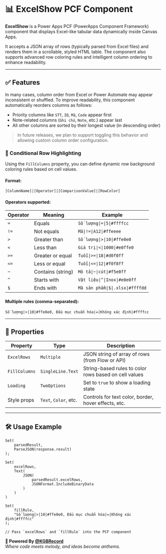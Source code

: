# 📊 ExcelShow PCF Component

**ExcelShow** is a Power Apps PCF (PowerApps Component Framework) component that displays Excel-like tabular data dynamically inside Canvas Apps.

It accepts a JSON array of rows (typically parsed from Excel files) and renders them in a scrollable, styled HTML table. The component also supports advanced row coloring rules and intelligent column ordering to enhance readability.

---

## ✅ Features

In many cases, column order from Excel or Power Automate may appear inconsistent or shuffled. To improve readability, this component automatically reorders columns as follows:

- Priority columns like `STT`, `ID`, `Mã`, `Code` appear first
- Note-related columns (`Ghi chú`, `Note`, etc.) appear last
- All other columns are sorted by their longest value (in descending order)

> In future releases, we plan to support toggling this behavior and allowing custom column order configuration.

### 🎨 Conditional Row Highlighting

Using the `FillColumns` property, you can define dynamic row background coloring rules based on cell values.

#### Format:
```
[ColumnName]|[Operator]|[ComparisonValue]|[RowColor]
```

#### Operators supported:
| Operator | Meaning            | Example                           |
|----------|--------------------|-----------------------------------|
| `=`      | Equals             | `Số lượng\|=\|5\|#ffffcc`             |
| `!=`     | Not equals         | `Mã\|!=\|A12\|#ffeeee`               |
| `>`      | Greater than       | `Số lượng\|>\|10\|#ffe0e0`           |
| `<`      | Less than          | `Giá trị\|<\|1000\|#e0ffe0`          |
| `>=`     | Greater or equal   | `Tuổi\|>=\|18\|#d0f0ff`              |
| `<=`     | Less or equal      | `Tuổi\|<=\|12\|#f0f8ff`              |
| `~`      | Contains (string)  | `Mô tả\|~\|cút\|#f5e0ff`             |
| `^`      | Starts with        | `Vật liệu\|^\|Inox\|#e0e0ff`         |
| `$`      | Ends with          | `Mã sản phẩm\|$\|.xlsx\|#ffffdd`     |

#### Multiple rules (comma-separated):

```
Số lượng|>|10|#ffe0e0, Đầu mục chuẩn hóa|=|Không xác định|#ffffcc
```

---

## 🧩 Properties

| Property       | Type      | Description                                             |
|----------------|-----------|---------------------------------------------------------|
| `ExcelRows`    | `Multiple` | JSON string of array of rows (from Flow or API)         |
| `FillColumns`  | `SingleLine.Text` | String-based rules to color rows based on cell values   |
| `Loading`      | `TwoOptions`         | Set to `true` to show a loading state                    |
| Style props    | `Text`, `Color`, etc. | Controls for text color, border, hover effects, etc.     |

---

## 🛠 Usage Example

```powerfx
Set(
    parsedResult,
    ParseJSON(response.result)
);

Set(
    excelRows,
    Text(
        JSON(
            parsedResult.excelRows,
            JSONFormat.IncludeBinaryData
        )
    )
)

Set(
    fillRule,
    "Số lượng|>|10|#ffe0e0, Đầu mục chuẩn hóa|=|Không xác định|#ffffcc"
);

// Pass `excelRows` and `fillRule` into the PCF component
```
**🎼 Powered By [@KGBRecord](https://github.com/KGBRecord)**  
*Where code meets melody, and ideas become anthems.*  